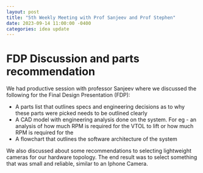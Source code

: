 ```yaml
---
layout: post
title: "5th Weekly Meeting with Prof Sanjeev and Prof Stephen"
date: 2023-09-14 11:00:00 -0400
categories: idea update
---
```


# FDP Discussion and parts recommendation
We had productive session with professor Sanjeev where we discussed the following for the Final Design Presentation (FDP):
- A parts list that outlines specs and engineering decisions as to why these parts were picked needs to be outlined clearly
- A CAD model with engineering analysis done on the system. For eg - an analysis of how much RPM is required for the VTOL to lift or how much RPM is required for the 
- A flowchart that outlines the software architecture of the system

We also discussed about some recommendations to selecting lightweight cameras for our hardware topology. The end result was to select something that was small and reliable, similar to an Iphone Camera.

